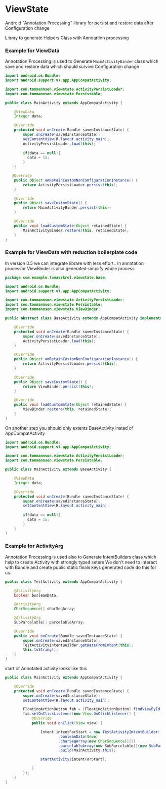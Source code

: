 # ViewState
Android "Annotation Processing" library for persist and restore data after Configuration change


Libray to generate Helpers Class with Annotation processing


### Example for ViewData

Annotation Processing is used to Generate `MainActivityBinder` class which save and restore data which should survive Configuration change

```java
import android.os.Bundle;
import android.support.v7.app.AppCompatActivity;

import com.tommannson.viewstate.ActivityPersistLoader;
import com.tommannson.viewstate.Persistable;

public class MainActivity extends AppCompatActivity {

    @ViewData
    Integer data;

    @Override
    protected void onCreate(Bundle savedInstanceState) {
        super.onCreate(savedInstanceState);
        setContentView(R.layout.activity_main);
        ActivityPersistLoader.load(this);
        
        if(data == null){
          data = 15;
        }
    }

   @Override
    public Object onRetainCustomNonConfigurationInstance() {
        return ActivityPersistLoader.persist(this);
    }

    @Override
    public Object saveCustomState() {
        return MainActivityBinder.persist(this);
    }

    @Override
    public void loadCustomState(Object retainedState) {
        MainActivityBinder.restore(this, retainedState);
    }
}
```

### Example for ViewData with  reduction boilerplate code

In version 0.5 we can integrate librare with less effort.. In annotation processor ViewBinder is also generated simplify whole process

```java
package com.example.tomaszkrol.viewstate.base;

import android.os.Bundle;
import android.support.v7.app.AppCompatActivity;

import com.tommannson.viewstate.ActivityPersistLoader;
import com.tommannson.viewstate.Persistable;
import com.tommannson.viewstate.ViewBinder;

public abstract class BaseActivity extends AppCompatActivity implements Persistable {

    @Override
    protected void onCreate(Bundle savedInstanceState) {
        super.onCreate(savedInstanceState);
        ActivityPersistLoader.load(this);
    }

    @Override
    public Object onRetainCustomNonConfigurationInstance() {
        return ActivityPersistLoader.persist(this);
    }

    @Override
    public Object saveCustomState() {
        return ViewBinder.persist(this);
    }

    @Override
    public void loadCustomState(Object retainedState) {
        ViewBinder.restore(this, retainedState);
    }
}
```

On another step you should only  extents  BaseActivity instad of AppCompatActivity

```java
import android.os.Bundle;
import android.support.v7.app.AppCompatActivity;

import com.tommannson.viewstate.ActivityPersistLoader;
import com.tommannson.viewstate.Persistable;

public class MainActivity extends BaseActivity {

    @ViewData
    Integer data;

    @Override
    protected void onCreate(Bundle savedInstanceState) {
        super.onCreate(savedInstanceState);
        setContentView(R.layout.activity_main);
        
        if(data == null){
          data = 15;
        }
    }
}
```

###

### Example for ActivityArg

Annotation Processing is used also to Generate IntentBuilders class which help to create Activity with strongly typed seters
We don't need to interact with Bundle and create public static finals keys generated code do this for us.

```java
public class TestActivity extends AppCompatActivity {

    @ActivityArg
    boolean booleanData;

    @ActivityArg
    CharSequence[] charSeqArray;

    @ActivityArg
    SubParcelable[] parcelableArray;

    @Override
    public void onCreate(Bundle savedInstanceState) {
        super.onCreate(savedInstanceState);
        TestActivityIntentBuilder.getDataFromIntent(this);
        this.toString();
    }
}
```

start of Annotated activity looks like this
```java
public class MainActivity extends AppCompatActivity {

    @Override
    protected void onCreate(Bundle savedInstanceState) {
        super.onCreate(savedInstanceState);
        setContentView(R.layout.activity_main);

        FloatingActionButton fab = (FloatingActionButton) findViewById(R.id.fab);
        fab.setOnClickListener(new View.OnClickListener() {
            @Override
            public void onClick(View view) {

                Intent intentForStart = new TestActivityIntentBuilder()
                        .booleanData(true)
                        .charSeqArray(new CharSequence[]{})
                        .parcelableArray(new SubParcelable[]{new SubParcelable()})
                        .build(MainActivity.this);

                startActivity(intentForStart);

            }
        });
    }
}
```

